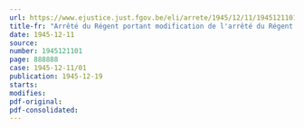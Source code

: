 ```yaml
---
url: https://www.ejustice.just.fgov.be/eli/arrete/1945/12/11/1945121101/justel
title-fr: "Arrêté du Régent portant modification de l'arrêté du Régent du 21 mars 1945, concernant l'organisation de l'assurance obligatoire en cas de maladie ou d'invalidité, modifié par l'arrêté du Régent du 11 juin 1945"
date: 1945-12-11
source:
number: 1945121101
page: 888888
case: 1945-12-11/01
publication: 1945-12-19
starts:
modifies:
pdf-original:
pdf-consolidated:
---
```


